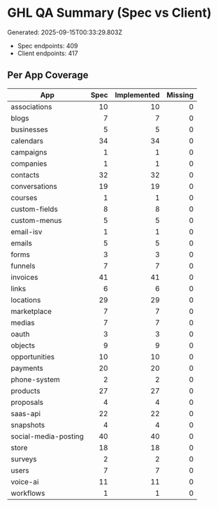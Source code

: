# GHL QA Summary (Spec vs Client)

Generated: 2025-09-15T00:33:29.803Z

- Spec endpoints: 409
- Client endpoints: 417

## Per App Coverage
| App | Spec | Implemented | Missing |
|---|---:|---:|---:|
| associations | 10 | 10 | 0 |
| blogs | 7 | 7 | 0 |
| businesses | 5 | 5 | 0 |
| calendars | 34 | 34 | 0 |
| campaigns | 1 | 1 | 0 |
| companies | 1 | 1 | 0 |
| contacts | 32 | 32 | 0 |
| conversations | 19 | 19 | 0 |
| courses | 1 | 1 | 0 |
| custom-fields | 8 | 8 | 0 |
| custom-menus | 5 | 5 | 0 |
| email-isv | 1 | 1 | 0 |
| emails | 5 | 5 | 0 |
| forms | 3 | 3 | 0 |
| funnels | 7 | 7 | 0 |
| invoices | 41 | 41 | 0 |
| links | 6 | 6 | 0 |
| locations | 29 | 29 | 0 |
| marketplace | 7 | 7 | 0 |
| medias | 7 | 7 | 0 |
| oauth | 3 | 3 | 0 |
| objects | 9 | 9 | 0 |
| opportunities | 10 | 10 | 0 |
| payments | 20 | 20 | 0 |
| phone-system | 2 | 2 | 0 |
| products | 27 | 27 | 0 |
| proposals | 4 | 4 | 0 |
| saas-api | 22 | 22 | 0 |
| snapshots | 4 | 4 | 0 |
| social-media-posting | 40 | 40 | 0 |
| store | 18 | 18 | 0 |
| surveys | 2 | 2 | 0 |
| users | 7 | 7 | 0 |
| voice-ai | 11 | 11 | 0 |
| workflows | 1 | 1 | 0 |
